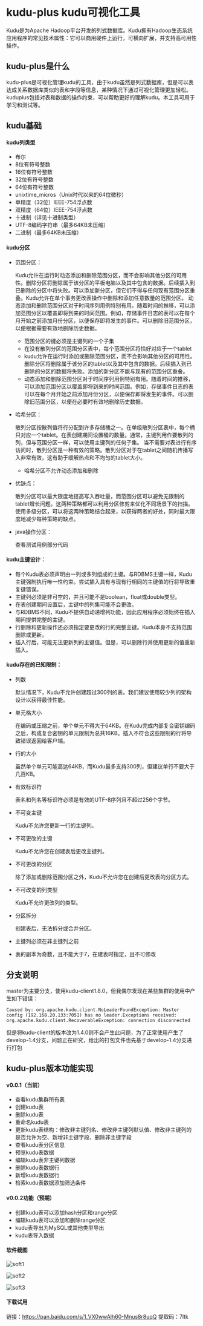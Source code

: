 # kudu-plus kudu可视化工具
Kudu是为Apache Hadoop平台开发的列式数据库。Kudu拥有Hadoop生态系统应用程序的常见技术属性：它可以商用硬件上运行，可横向扩展，并支持高可用性操作。 

## kudu-plus是什么

kudu-plus是可视化管理kudu的工具，由于kudu虽然是列式数据库，但是可以表达成关系数据库类似的表和字段等信息，某种情况下通过可视化管理更加轻松。kuduplus包括对表和数据的操作约束，可以帮助更好的理解kudu。本工具可用于学习和测试等。

## kudu基础

#### kudu列类型
- 布尔
- 8位有符号整数
- 16位有符号整数
- 32位有符号整数
- 64位有符号整数
- unixtime_micros（Unix时代以来的64位微秒）
- 单精度（32位）IEEE-754浮点数
- 双精度（64位）IEEE-754浮点数
- 十进制（详见十进制类型）
- UTF-8编码字符串（最多64KB未压缩）
- 二进制（最多64KB未压缩）

#### kudu分区
  - 范围分区：
  
    Kudu允许在运行时动态添加和删除范围分区，而不会影响其他分区的可用性。删除分区将删除属于该分区的平板电脑以及其中包含的数据。后续插入到已删除的分区中将失败。可以添加新分区，但它们不得与任何现有范围分区重叠。Kudu允许在单个事务更改表操作中删除和添加任意数量的范围分区。
    动态添加和删除范围分区对于时间序列用例特别有用。随着时间的推移，可以添加范围分区以覆盖即将到来的时间范围。例如，存储事件日志的表可以在每个月开始之前添加月份分区，以便保存即将发生的事件。可以删除旧范围分区，以便根据需要有效地删除历史数据。
    
    - 范围分区的键必须是主键列的一个子集
    - 在没有散列分区的范围分区表中，每个范围分区将恰好对应于一个tablet
    - kudu允许在运行时添加或删除范围分区，而不会影响其他分区的可用性。删除分区将删除属于该分区的tablet以及其中包含的数据。后续插入到已删除的分区的数据将失败。添加的新分区不能与现有的范围分区重叠。
    - 动态添加和删除范围分区对于时间序列用例特别有用。随着时间的推移，可以添加范围分区以覆盖即将到来的时间范围。例如，存储事件日志的表可以在每个月开始之前添加月份分区，以便保存即将发生的事件。可以删除旧范围分区，以便在必要时有效地删除历史数据。
    
  
  - 哈希分区：
  
    散列分区按散列值将行分配到许多存储桶之一。在单级散列分区表中，每个桶只对应一个tablet。在表创建期间设置桶的数量。通常，主键列用作要散列的列，但与范围分区一样，可以使用主键列的任何子集。
    当不需要对表进行有序访问时，散列分区是一种有效的策略。散列分区对于在tablet之间随机传播写入非常有效，这有助于缓解热点和不均匀的tablet大小。
    
    - 哈希分区不允许动态添加和删除
    
  - 优缺点：
  
    散列分区可以最大限度地提高写入吞吐量，而范围分区可以避免无限制的tablet增长问题。这两种策略都可以利用分区修剪来优化不同场景下的扫描。使用多级分区，可以将这两种策略结合起来，以获得两者的好处，同时最大限度地减少每种策略的缺点。
    
  - java操作分区：
  
    查看测试用例部分代码
    
#### kudu主键设计：

- 每个Kudu表必须声明由一列或多列组成的主键。与RDBMS主键一样，Kudu主键强制执行唯一性约束。尝试插入具有与现有行相同的主键值的行将导致重复键错误。
- 主键列必须是非可空的，并且可能不是boolean，float或double类型。
- 在表创建期间设置后，主键中的列集可能不会更改。
- 与RDBMS不同，Kudu不提供自动递增列功能，因此应用程序必须始终在插入期间提供完整的主键。
- 行删除和更新操作还必须指定要更改的行的完整主键。Kudu本身不支持范围删除或更新。
- 插入行后，可能无法更新列的主键值。但是，可以删除行并使用更新的值重新插入。

#### kudu存在的已知限制：
- 列数

  默认情况下，Kudu不允许创建超过300列的表。我们建议使用较少列的架构设计以获得最佳性能。

- 单元格大小

  在编码或压缩之前，单个单元不得大于64KB。在Kudu完成内部复合密钥编码之后，构成复合密钥的单元限制为总共16KB。插入不符合这些限制的行将导致错误返回给客户端。

- 行的大小

  虽然单个单元可能高达64KB，而Kudu最多支持300列，但建议单行不要大于几百KB。

- 有效标识符

  表名和列名等标识符必须是有效的UTF-8序列且不超过256个字节。

- 不可变主键
  
  Kudu不允许您更新一行的主键列。

- 不可更改的主键

  Kudu不允许您在创建表后更改主键列。

- 不可更改的分区

  除了添加或删除范围分区之外，Kudu不允许您在创建后更改表的分区方式。

- 不可改变的列类型
  
  Kudu不允许更改列的类型。

- 分区拆分

  创建表后，无法拆分或合并分区。

- 主键列必须在非主键列之前

- 表的副本为奇数，且不能大于7，在建表时指定，且不可修改
  
## 分支说明

master为主要分支，使用kudu-client1.8.0，但我偶尔发现在某些集群的使用中产生如下错误：

    Caused by: org.apache.kudu.client.NoLeaderFoundException: Master config (192.168.20.133:7051) has no leader.Exceptions received: org.apache.kudu.client.RecoverableException: connection disconnected
		
但是将kudu-client的版本改为1.4.0则不会产生此问题，为了正常使用产生了develop-1.4分支，问题正在研究，给出的打包文件也先基于develop-1.4分支进行打包

## kudu-plus版本功能实现

#### v0.0.1（当前）
- 查看kudu集群所有表
- 创建kudu表
- 删除kudu表
- 重命名kudu表
- 更新kudu表结构：修改非主键列名、修改非主键列默认值、修改非主键列的是否允许为空、新增非主键字段、删除非主键字段
- 查看kudu表分区信息
- 预览kudu表数据
- 编辑kudu表非主键列数据
- 删除kudu表数据行
- 新增kudu表数据行
- 检索kudu表数据添加筛选条件

#### v0.0.2功能（预期）
- 创建kudu表可以添加hash分区和range分区
- 编辑kudu表可以添加和删除range分区
- kudu表导出为MySQL或其他类型导出
- kudu表导入数据

#### 软件截图

![soft1](https://github.com/Xchunguang/kudu-plus/blob/master/src/main/resources/pages/images/soft-1.jpg)

![soft2](https://github.com/Xchunguang/kudu-plus/blob/master/src/main/resources/pages/images/soft-2.jpg)

![soft3](https://github.com/Xchunguang/kudu-plus/blob/master/src/main/resources/pages/images/soft-3.jpg)

#### 下载试用
链接：https://pan.baidu.com/s/1_VX0wwAIh60-Mnus8r8uqQ 
提取码：7ltk 

